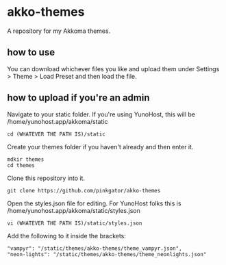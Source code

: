 # akko-themes
A repository for my Akkoma themes.

## how to use
You can download whichever files you like and upload them under Settings > Theme > Load Preset and then load the file.

## how to upload if you're an admin
Navigate to your static folder. If you're using YunoHost, this will be /home/yunohost.app/akkoma/static
```
cd (WHATEVER THE PATH IS)/static
```
Create your themes folder if you haven't already and then enter it.
```
mdkir themes
cd themes
```
Clone this repository into it.
```
git clone https://github.com/pinkgator/akko-themes
```
Open the styles.json file for editing. For YunoHost folks this is /home/yunohost.app/akkoma/static/styles.json
```
vi (WHATEVER THE PATH IS)/static/styles.json
```
Add the following to it inside the brackets:
```
"vampyr": "/static/themes/akko-themes/theme_vampyr.json",
"neon-lights": "/static/themes/akko-themes/theme_neonlights.json"
```

